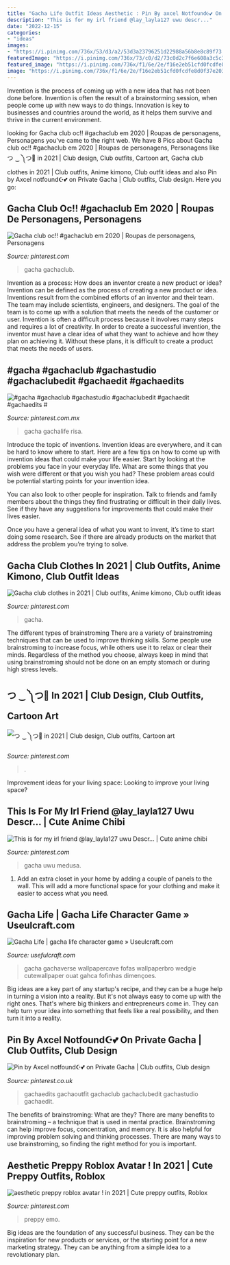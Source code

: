 ```yaml
---
title: "Gacha Life Outfit Ideas Aesthetic : Pin By ️axcel Notfound☪️💕 On Private Gacha"
description: "This is for my irl friend @lay_layla127 uwu descr..."
date: "2022-12-15"
categories:
- "ideas"
images:
- "https://i.pinimg.com/736x/53/d3/a2/53d3a23796251d22988a56b8e8c89f73.jpg"
featuredImage: "https://i.pinimg.com/736x/73/c0/d2/73c0d2c7f6e608a3c5c3611391c6d674.jpg"
featured_image: "https://i.pinimg.com/736x/f1/6e/2e/f16e2eb51cfd0fcdfe8d0f37e2034615.jpg"
image: "https://i.pinimg.com/736x/f1/6e/2e/f16e2eb51cfd0fcdfe8d0f37e2034615.jpg"
---
```



Invention is the process of coming up with a new idea that has not been done before. Invention is often the result of a brainstorming session, when people come up with new ways to do things. Innovation is key to businesses and countries around the world, as it helps them survive and thrive in the current environment.

	

		
looking for Gacha club oc!! #gachaclub em 2020 | Roupas de personagens, Personagens you've came to the right web. We have 8 Pics about Gacha club oc!! #gachaclub em 2020 | Roupas de personagens, Personagens like つ ‿ ༽つ🔪 in 2021 | Club design, Club outfits, Cartoon art, Gacha club clothes in 2021 | Club outfits, Anime kimono, Club outfit ideas and also Pin by ️Axcel notfound☪️💕 on Private Gacha | Club outfits, Club design. Here you go:
		
    
## Gacha Club Oc!! #gachaclub Em 2020 | Roupas De Personagens, Personagens

<img loading=lazy src="https://i.pinimg.com/736x/7a/52/6e/7a526e227dfe4dfb1a70b4dc93740abe.jpg" onerror="this.onerror=null;this.src='https://tse1.mm.bing.net/th?id=OIP.ZV97IiLN_GwenWxWAWPMfQHaG2&amp;pid=15.1';" alt="Gacha club oc!! #gachaclub em 2020 | Roupas de personagens, Personagens">

_Source: pinterest.com_

>gacha gachaclub. 

	

Invention as a process: How does an inventor create a new product or idea?
Invention can be defined as the process of creating a new product or idea. Inventions result from the combined efforts of an inventor and their team. The team may include scientists, engineers, and designers. The goal of the team is to come up with a solution that meets the needs of the customer or user.
Invention is often a difficult process because it involves many steps and requires a lot of creativity. In order to create a successful invention, the inventor must have a clear idea of what they want to achieve and how they plan on achieving it. Without these plans, it is difficult to create a product that meets the needs of users.

    
## #gacha #gachaclub #gachastudio #gachaclubedit #gachaedit #gachaedits #

<img loading=lazy src="https://i.pinimg.com/736x/73/c0/d2/73c0d2c7f6e608a3c5c3611391c6d674.jpg" onerror="this.onerror=null;this.src='https://tse2.mm.bing.net/th?id=OIP.mO2RyedJ7jCebASHvDE_dAHaHY&amp;pid=15.1';" alt="#gacha #gachaclub #gachastudio #gachaclubedit #gachaedit #gachaedits #">

_Source: pinterest.com.mx_

>gacha gachalife risa. 

	

Introduce the topic of inventions.
Invention ideas are everywhere, and it can be hard to know where to start. Here are a few tips on how to come up with invention ideas that could make your life easier.
Start by looking at the problems you face in your everyday life. What are some things that you wish were different or that you wish you had? These problem areas could be potential starting points for your invention idea.

You can also look to other people for inspiration. Talk to friends and family members about the things they find frustrating or difficult in their daily lives. See if they have any suggestions for improvements that could make their lives easier.

Once you have a general idea of what you want to invent, it’s time to start doing some research. See if there are already products on the market that address the problem you’re trying to solve.

    
## Gacha Club Clothes In 2021 | Club Outfits, Anime Kimono, Club Outfit Ideas

<img loading=lazy src="https://i.pinimg.com/736x/f1/6e/2e/f16e2eb51cfd0fcdfe8d0f37e2034615.jpg" onerror="this.onerror=null;this.src='https://tse1.mm.bing.net/th?id=OIP.bg-0zeaCroHr6405tNjz3QHaNK&amp;pid=15.1';" alt="Gacha club clothes in 2021 | Club outfits, Anime kimono, Club outfit ideas">

_Source: pinterest.com_

>gacha. 

	

The different types of brainstroming
There are a variety of brainstroming techniques that can be used to improve thinking skills. Some people use brainstroming to increase focus, while others use it to relax or clear their minds. Regardless of the method you choose, always keep in mind that using brainstroming should not be done on an empty stomach or during high stress levels.

    
## つ ‿ ༽つ🔪 In 2021 | Club Design, Club Outfits, Cartoon Art

<img loading=lazy src="https://i.pinimg.com/736x/5a/cc/45/5acc45534e6171633b3fa71b628225c6.jpg" onerror="this.onerror=null;this.src='https://tse3.mm.bing.net/th?id=OIP._0x2g4XoUI-_bLcaEB7_LwHaL_&amp;pid=15.1';" alt="つ ‿ ༽つ🔪 in 2021 | Club design, Club outfits, Cartoon art">

_Source: pinterest.com_

>. 

	

Improvement ideas for your living space:
Looking to improve your living space?

    
## This Is For My Irl Friend @lay_layla127 Uwu Descr... | Cute Anime Chibi

<img loading=lazy src="https://i.pinimg.com/736x/a8/51/40/a85140ae2be56bf46740416aa516a299.jpg" onerror="this.onerror=null;this.src='https://tse2.mm.bing.net/th?id=OIP.H3Ddwyc62epWtIAPJIo6AwHaLk&amp;pid=15.1';" alt="This is for my irl friend @lay_layla127 uwu Descr... | Cute anime chibi">

_Source: pinterest.com_

>gacha uwu medusa. 

	

1. Add an extra closet in your home by adding a couple of panels to the wall. This will add a more functional space for your clothing and make it easier to access what you need.

    
## Gacha Life | Gacha Life Character Game » Useulcraft.com

<img loading=lazy src="https://www.usefulcraft.com/wp-content/uploads/2019/12/gacha-life-22.jpg" onerror="this.onerror=null;this.src='https://tse1.mm.bing.net/th?id=OIP.oLAVfAJm-RjDVYFMInPrIAHaFj&amp;pid=15.1';" alt="Gacha Life | gacha life character game » Useulcraft.com">

_Source: usefulcraft.com_

>gacha gachaverse wallpapercave fofas wallpaperbro wedgie cutewallpaper ouat gahca fofinhas dimençoes. 

	

Big ideas are a key part of any startup's recipe, and they can be a huge help in turning a vision into a reality. But it's not always easy to come up with the right ones. That's where big thinkers and entrepreneurs come in. They can help turn your idea into something that feels like a real possibility, and then turn it into a reality.

    
## Pin By ️Axcel Notfound☪️💕 On Private Gacha | Club Outfits, Club Design

<img loading=lazy src="https://i.pinimg.com/736x/53/d3/a2/53d3a23796251d22988a56b8e8c89f73.jpg" onerror="this.onerror=null;this.src='https://tse3.mm.bing.net/th?id=OIP.ctz0FiPwK3By6fE2uG7xfgHaHa&amp;pid=15.1';" alt="Pin by ️Axcel notfound☪️💕 on Private Gacha | Club outfits, Club design">

_Source: pinterest.co.uk_

>gachaedits gachaoutfit gachaclub gachaclubedit gachastudio gachaedit. 

	

The benefits of brainstroming: What are they?
There are many benefits to brainstroming – a technique that is used in mental practice. Brainstroming can help improve focus, concentration, and memory. It is also helpful for improving problem solving and thinking processes. There are many ways to use brainstroming, so finding the right method for you is important.

    
## Aesthetic Preppy Roblox Avatar ! In 2021 | Cute Preppy Outfits, Roblox

<img loading=lazy src="https://i.pinimg.com/736x/8c/f2/e2/8cf2e2c1d2a6b92342e033514db051dc.jpg" onerror="this.onerror=null;this.src='https://tse3.mm.bing.net/th?id=OIP.8pfDOROjD41uUYCmBfghvQHaEK&amp;pid=15.1';" alt="aesthetic preppy roblox avatar ! in 2021 | Cute preppy outfits, Roblox">

_Source: pinterest.com_

>preppy emo. 

	

Big ideas are the foundation of any successful business. They can be the inspiration for new products or services, or the starting point for a new marketing strategy. They can be anything from a simple idea to a revolutionary plan.

